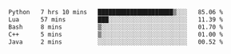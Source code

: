 <!--START_SECTION:waka-->

```txt
Python   7 hrs 10 mins   █████████████████████▒░░░   85.06 %
Lua      57 mins         ███░░░░░░░░░░░░░░░░░░░░░░   11.39 %
Bash     8 mins          ▒░░░░░░░░░░░░░░░░░░░░░░░░   01.70 %
C++      5 mins          ▒░░░░░░░░░░░░░░░░░░░░░░░░   01.00 %
Java     2 mins          ░░░░░░░░░░░░░░░░░░░░░░░░░   00.52 %
```

<!--END_SECTION:waka-->
